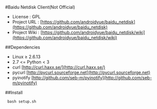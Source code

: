 #Baidu Netdisk Client(Not Official) 
*  License      : GPL
*  Project URL  : [https://github.com/androidyue/baidu_netdisk](https://github.com/androidyue/baidu_netdisk)
*  Project Wiki : [https://github.com/androidyue/baidu_netdisk/wiki](https://github.com/androidyue/baidu_netdisk/wiki)

##Dependencies
*  Linux ≥ 2.6.13
*  2.7 <= Python < 3 
*  curl      [http://curl.haxx.se/](http://curl.haxx.se/)
*  pycurl    [http://pycurl.sourceforge.net](http://pycurl.sourceforge.net)
*  pyinotify [http://github.com/seb-m/pyinotify](http://github.com/seb-m/pyinotify)
 
##Install
```
 bash setup.sh 
```


